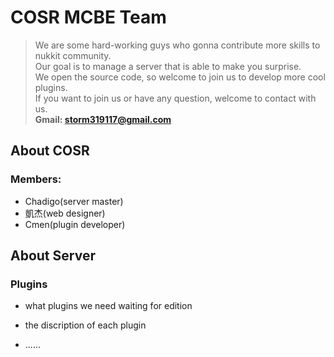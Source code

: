 # COSR MCBE Team
> We are some hard-working guys who gonna contribute more skills to nukkit community.  
Our goal is to manage a server that is able to make you surprise.  
We open the source code, so welcome to join us to develop more cool plugins.  
If you want to join us or have any question, welcome to contact with us.  
**Gmail: storm319117@gmail.com**

## About COSR
### Members:
* Chadigo(server master)
* 凱杰(web designer)
* Cmen(plugin developer)


## About Server
### Plugins
* what plugins we need
	waiting for edition
* the discription of each plugin
	
* ......
